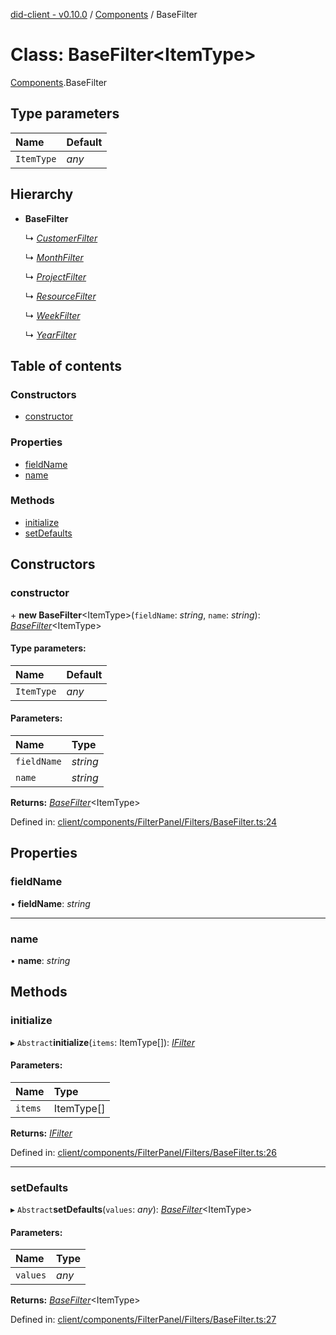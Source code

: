 [did-client - v0.10.0](../README.md) / [Components](../modules/components.md) / BaseFilter

# Class: BaseFilter<ItemType\>

[Components](../modules/components.md).BaseFilter

## Type parameters

Name | Default |
:------ | :------ |
`ItemType` | *any* |

## Hierarchy

* **BaseFilter**

  ↳ [*CustomerFilter*](components.customerfilter.md)

  ↳ [*MonthFilter*](components.monthfilter.md)

  ↳ [*ProjectFilter*](components.projectfilter.md)

  ↳ [*ResourceFilter*](components.resourcefilter.md)

  ↳ [*WeekFilter*](components.weekfilter.md)

  ↳ [*YearFilter*](components.yearfilter.md)

## Table of contents

### Constructors

- [constructor](components.basefilter.md#constructor)

### Properties

- [fieldName](components.basefilter.md#fieldname)
- [name](components.basefilter.md#name)

### Methods

- [initialize](components.basefilter.md#initialize)
- [setDefaults](components.basefilter.md#setdefaults)

## Constructors

### constructor

\+ **new BaseFilter**<ItemType\>(`fieldName`: *string*, `name`: *string*): [*BaseFilter*](components.basefilter.md)<ItemType\>

#### Type parameters:

Name | Default |
:------ | :------ |
`ItemType` | *any* |

#### Parameters:

Name | Type |
:------ | :------ |
`fieldName` | *string* |
`name` | *string* |

**Returns:** [*BaseFilter*](components.basefilter.md)<ItemType\>

Defined in: [client/components/FilterPanel/Filters/BaseFilter.ts:24](https://github.com/Puzzlepart/did/blob/dev/client/components/FilterPanel/Filters/BaseFilter.ts#L24)

## Properties

### fieldName

• **fieldName**: *string*

___

### name

• **name**: *string*

## Methods

### initialize

▸ `Abstract`**initialize**(`items`: ItemType[]): [*IFilter*](../interfaces/components.ifilter.md)

#### Parameters:

Name | Type |
:------ | :------ |
`items` | ItemType[] |

**Returns:** [*IFilter*](../interfaces/components.ifilter.md)

Defined in: [client/components/FilterPanel/Filters/BaseFilter.ts:26](https://github.com/Puzzlepart/did/blob/dev/client/components/FilterPanel/Filters/BaseFilter.ts#L26)

___

### setDefaults

▸ `Abstract`**setDefaults**(`values`: *any*): [*BaseFilter*](components.basefilter.md)<ItemType\>

#### Parameters:

Name | Type |
:------ | :------ |
`values` | *any* |

**Returns:** [*BaseFilter*](components.basefilter.md)<ItemType\>

Defined in: [client/components/FilterPanel/Filters/BaseFilter.ts:27](https://github.com/Puzzlepart/did/blob/dev/client/components/FilterPanel/Filters/BaseFilter.ts#L27)
